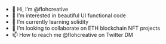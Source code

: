 - 👋 Hi, I’m @flohcreative
- 👀 I’m interested in beautiful UI functional code
- 🌱 I’m currently learning solidity
- 💞️ I’m looking to collaborate on ETH blockchain NFT projects
- 📫 How to reach me @flohcreative on Twitter DM

<!---
flohcreative/flohcreative is a ✨ special ✨ repository because its `README.md` (this file) appears on your GitHub profile.
You can click the Preview link to take a look at your changes.
--->

